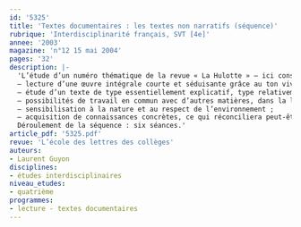 ```yaml
---
id: '5325'
title: 'Textes documentaires : les textes non narratifs (séquence)'
rubrique: 'Interdisciplinarité français, SVT [4e]'
annee: '2003'
magazine: 'n°12 15 mai 2004'
pages: '32'
description: |-
  'L’étude d’un numéro thématique de la revue « La Hulotte » – ici consacré au hérisson – présente de nombreux intérêts :
  – lecture d’une œuvre intégrale courte et séduisante grâce au ton vivant, à l’humour, au rôle de l’image, aux sujets abordés ;
  – étude d’un texte de type essentiellement explicatif, type relativement peu abordé en cours de français ;
  – possibilités de travail en commun avec d’autres matières, dans la lignée des instructions officielles (SVT, technologie) ;
  – sensibilisation à la nature et au respect de l’environnement ;
  – acquisition de connaissances concrètes, ce qui réconciliera peut-être avec l’école ceux qui lu reprochent d’être coupée de la réalité.
  Déroulement de la séquence : six séances.'
article_pdf: '5325.pdf'
revue: 'L’école des lettres des collèges'
auteurs:
- Laurent Guyon
disciplines:
- études interdisciplinaires
niveau_etudes:
- quatrième
programmes:
- lecture - textes documentaires
---
```


